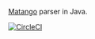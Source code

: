 [Matango][] parser in Java.

[![CircleCI](https://circleci.com/gh/kt3k/java-matango.svg?style=svg)](https://circleci.com/gh/kt3k/java-matango)


[matango]: https://github.com/kt3k/matango
